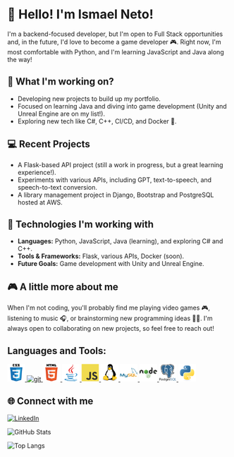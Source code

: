 # 👋 Hello! I'm Ismael Neto!

I'm a backend-focused developer, but I'm open to Full Stack opportunities and, in the future, I'd love to become a game developer 🎮. Right now, I'm most comfortable with Python, and I'm learning JavaScript and Java along the way!

## 🚀 What I'm working on?
- Developing new projects to build up my portfolio.
- Focused on learning Java and diving into game development (Unity and Unreal Engine are on my list!).
- Exploring new tech like C#, C++, CI/CD, and Docker 🐳.

## 💻 Recent Projects
- A Flask-based API project (still a work in progress, but a great learning experience!).
- Experiments with various APIs, including GPT, text-to-speech, and speech-to-text conversion.
- A library management project in Django, Bootstrap and PostgreSQL hosted at AWS.

## 🔧 Technologies I'm working with
- **Languages:** Python, JavaScript, Java (learning), and exploring C# and C++.
- **Tools & Frameworks:** Flask, various APIs, Docker (soon).
- **Future Goals:** Game development with Unity and Unreal Engine.

## 🎮 A little more about me
When I'm not coding, you'll probably find me playing video games 🎮, listening to music 🎧, or brainstorming new programming ideas 👨‍💻. I'm always open to collaborating on new projects, so feel free to reach out!
## Languages and Tools:
<p align="left"> <a href="https://www.w3schools.com/css/" target="_blank" rel="noreferrer"> <img src="https://raw.githubusercontent.com/devicons/devicon/master/icons/css3/css3-original-wordmark.svg" alt="css3" width="40" height="40"/> </a> <a href="https://git-scm.com/" target="_blank" rel="noreferrer"> <img src="https://www.vectorlogo.zone/logos/git-scm/git-scm-icon.svg" alt="git" width="40" height="40"/> </a> <a href="https://www.w3.org/html/" target="_blank" rel="noreferrer"> <img src="https://raw.githubusercontent.com/devicons/devicon/master/icons/html5/html5-original-wordmark.svg" alt="html5" width="40" height="40"/> </a> <a href="https://www.java.com" target="_blank" rel="noreferrer"> <img src="https://raw.githubusercontent.com/devicons/devicon/master/icons/java/java-original.svg" alt="java" width="40" height="40"/> </a> <a href="https://developer.mozilla.org/en-US/docs/Web/JavaScript" target="_blank" rel="noreferrer"> <img src="https://raw.githubusercontent.com/devicons/devicon/master/icons/javascript/javascript-original.svg" alt="javascript" width="40" height="40"/> </a> <a href="https://www.linux.org/" target="_blank" rel="noreferrer"> <img src="https://raw.githubusercontent.com/devicons/devicon/master/icons/linux/linux-original.svg" alt="linux" width="40" height="40"/> </a> <a href="https://www.mysql.com/" target="_blank" rel="noreferrer"> <img src="https://raw.githubusercontent.com/devicons/devicon/master/icons/mysql/mysql-original-wordmark.svg" alt="mysql" width="40" height="40"/> </a> <a href="https://nodejs.org" target="_blank" rel="noreferrer"> <img src="https://raw.githubusercontent.com/devicons/devicon/master/icons/nodejs/nodejs-original-wordmark.svg" alt="nodejs" width="40" height="40"/> </a> <a href="https://www.postgresql.org" target="_blank" rel="noreferrer"> <img src="https://raw.githubusercontent.com/devicons/devicon/master/icons/postgresql/postgresql-original-wordmark.svg" alt="postgresql" width="40" height="40"/> </a> <a href="https://www.python.org" target="_blank" rel="noreferrer"> <img src="https://raw.githubusercontent.com/devicons/devicon/master/icons/python/python-original.svg" alt="python" width="40" height="40"/> </a> </p>

## 🌐 Connect with me
[![LinkedIn](https://img.shields.io/badge/LinkedIn-0077B5?style=for-the-badge&logo=linkedin&logoColor=white)](https://www.linkedin.com/in/ismaelcostaneto)

![GitHub Stats](https://github-readme-stats.vercel.app/api?username=ismaelnetodev&show_icons=true&theme=radical)

![Top Langs](https://github-readme-stats.vercel.app/api/top-langs/?username=ismaelnetodev&layout=compact&theme=radical)

